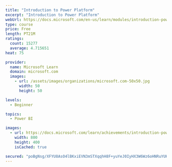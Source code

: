 ```yaml
---
title: "Introduction to Power Platform"
excerpt: "Introduction to Power Platform"
webUrl: https://docs.microsoft.com/en-us/learn/modules/introduction-power-platform/
type: course
price: Free
length: PT21M
ratings:
  count: 15277
  average: 4.715651
heat: 75

provider:
  name: Microsoft Learn
  domain: microsoft.com
  images:
    - url: /assets/images/organizations/microsoft.com-50x50.jpg
      width: 50
      height: 50

levels:
  - Beginner

topics:
  - Power BI

images:
  - url: https://docs.microsoft.com/learn/achievements/introduction-power-platform-social.png
    width: 800
    height: 400
    isCached: true

secured: "poBgNsg/XFYU8AsO4lBKxiEVN3mSTXqqhH8F+yuYeJ0IyHX3W6Wz6oHNRuYUKnb4mZLA3KVB/8oepkCIZy+C5lkGhfdFngllUZscQppEdzd8dpnfrHBezZD4YWA+S4PnAOoJQnnh7f+pPfEVSvOrWcyzcE87z/FrUU8dlEPHjoSgDR2cI/TxoaCcnXQEm10DpoNVZ7iO6NR9/6WsdJRu96lrNYJLqv1+44DRrBXgh0uYGzKSraE90mYW+V9nl2aP9DDfXoy235Z+QjnqDjBPt8DNhxF7p417ylkkeXnnMat4eDQ9ibdtfYaTk+xyf3XWmR+9TR1EzSoJoKeCjzEgS+wPJz9V5+d4Uz55mcNXVU8hYunz6DDONDEcEdfwJfyXgcw+cQF7UhS6chSSSakAcpjX+R3q4JoDTVBsLvPxrs3rqKfP5na83CqiWEJss57w;WXLv54WuzIaGs0EYTNX70w=="
---
```



